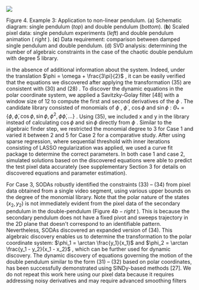 ![](_page_0_Figure_0.jpeg)

Figure 4. Example 3: Application to non-linear pendulum. (a) Schematic diagram: single pendulum (*top*) and double pendulum (*bottom*). (**b**) Scaled pixel data: single pendulum experiments (*left*) and double pendulum animation ( $right$ ). (**c**) Data requirement: comparison between damped single pendulum and double pendulum. (d) SVD analysis: determining the number of algebraic constraints in the case of the chaotic double pendulum with degree 5 library.

in the absence of additional information about the system. Indeed, under the translation  $\phi = \omega + \frac{3\pi}{2}$ , it can be easily verified that the equations we discovered after applying the transformation  $(35)$  are consistent with  $(30)$  and  $(28)$ . To discover the dynamic equations in the polar coordinate system, we applied a Savitzky-Golay filter [48] with a window size of 12 to compute the first and second derivatives of the  $\phi$ . The candidate library consisted of monomials of  $\phi$ ,  $\dot{\phi}$ ,  $\cos\phi$  and  $\sin\phi$ :  $\Theta_* = \{\phi, \dot{\phi}, \cos\phi, \sin\phi, \phi^2, \phi\dot{\phi}, \ldots\}$ . Using (35), we included x and y in the library instead of calculating  $\cos\phi$  and  $\sin\phi$ directly from  $\phi$ . Similar to the algebraic finder step, we restricted the monomial degree to 3 for Case 1 and varied it between 2 and 5 for Case 2 for a comparative study. After using sparse regression, where sequential threshold with inner iterations consisting of LASSO regularization was applied, we used a curve fit package to determine the correct parameters. In both case 1 and case 2, simulated solutions based on the discovered equations were able to predict the test pixel data accurately (see supplementary Section 3 for details on discovered equations and parameter estimation).

For Case 3, SODAs robustly identified the constraints  $(33)$ – $(34)$  from pixel data obtained from a single video segment, using various upper bounds on the degree of the monomial library. Note that the polar nature of the states  $(x_2, y_2)$  is not immediately evident from the pixel data of the secondary pendulum in the double-pendulum (Figure  $4b - right$ ). This is because the secondary pendulum does not have a fixed pivot and sweeps trajectory in the 2D plane that doesn't correspond to an identifiable pattern. Nevertheless, SODAs discovered an expanded version of (34). This algebraic discovery enables us to determine the transformation to the polar coordinate system:  $\phi_1 = \arctan \frac{y_1}{x_1}$  and  $\phi_2 = \arctan \frac{y_1 - y_2}{x_1 - x_2}$ , which can be further used for dynamic discovery. The dynamic discovery of equations governing the motion of the double pendulum similar to the form  $(31)$  – $(32)$  based on polar coordinates, has been successfully demonstrated using SINDy-based methods [27]. We do not repeat this work here using our pixel data because it requires addressing noisy derivatives and may require advanced smoothing filters